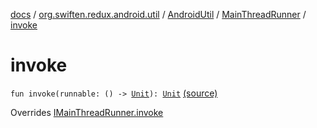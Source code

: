 [docs](../../../index.md) / [org.swiften.redux.android.util](../../index.md) / [AndroidUtil](../index.md) / [MainThreadRunner](index.md) / [invoke](./invoke.md)

# invoke

`fun invoke(runnable: () -> `[`Unit`](https://kotlinlang.org/api/latest/jvm/stdlib/kotlin/-unit/index.html)`): `[`Unit`](https://kotlinlang.org/api/latest/jvm/stdlib/kotlin/-unit/index.html) [(source)](https://github.com/protoman92/KotlinRedux/tree/master/android\android-util\src\main\java/org/swiften/redux/android/util/AndroidUtil.kt#L34)

Overrides [IMainThreadRunner.invoke](../-i-main-thread-runner/invoke.md)

